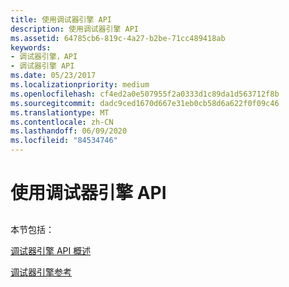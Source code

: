 ```yaml
---
title: 使用调试器引擎 API
description: 使用调试器引擎 API
ms.assetid: 64785cb6-819c-4a27-b2be-71cc489418ab
keywords:
- 调试器引擎，API
- 调试器引擎 API
ms.date: 05/23/2017
ms.localizationpriority: medium
ms.openlocfilehash: cf4ed2a0e507955f2a0333d1c89da1d563712f8b
ms.sourcegitcommit: dadc9ced1670d667e31eb0cb58d6a622f0f09c46
ms.translationtype: MT
ms.contentlocale: zh-CN
ms.lasthandoff: 06/09/2020
ms.locfileid: "84534746"
---
```

# <a name="using-the-debugger-engine-api"></a>使用调试器引擎 API


## <span id="ddk_using_the_debugger_engine_api_dbx"></span><span id="DDK_USING_THE_DEBUGGER_ENGINE_API_DBX"></span>


本节包括：

[调试器引擎 API 概述](debugger-engine-api-overview.md)

[调试器引擎参考](debugger-engine-reference.md)

 

 






